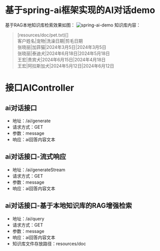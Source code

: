 # 基于spring-ai框架实现的AI对话demo
基于RAG本地知识库检索效果如图：
![spring-ai-demo](https://github.com/qinxinddv/spring-ai-demo/assets/10646396/64787c10-e568-4ad9-bf08-52f7d306b3e9)
知识库内容：  
>[resources/doc/pet.txt)[]  
> 客户姓名|宠物|洗澡日期|剪毛日期  
张晓丽|加菲猫|2024年3月5日|2024年3月5日  
张晓丽|泰迪犬|2024年6月18日|2024年5月18日  
王宏|贵宾犬|2024年6月15日|2024年4月18日  
王宏|阿拉斯加犬|2024年5月12日|2024年6月12日  
# 接口AIController
## ai对话接口
- 地址：/ai/generate
- 请求方式：GET
- 参数：message
- 响应：ai回答内容文本
## ai对话接口-流式响应
- 地址：/ai/generateStream
- 请求方式：GET
- 参数：message
- 响应：ai回答内容文本

## ai对话接口-基于本地知识库的RAG增强检索
- 地址：/ai/query
- 请求方式：GET
- 参数：message
- 响应：ai回答内容文本
- 知识库文件存放路径：resources/doc
